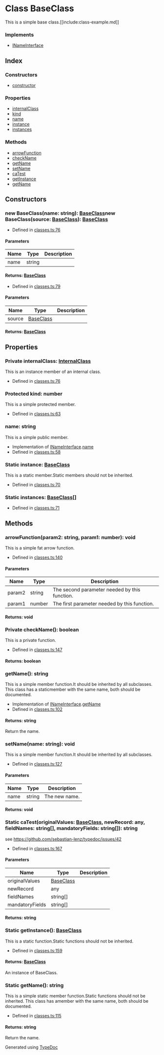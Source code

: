 # Class BaseClass
This is a simple base class.[[include:class-example.md]]

### Implements
* [INameInterface](../interfaces/_classes_.inameinterface.md)

## Index

### Constructors
* [constructor](_classes_.baseclass.md#constructor)

### Properties
* [internalClass](_classes_.baseclass.md#internalclass)
* [kind](_classes_.baseclass.md#kind)
* [name](_classes_.baseclass.md#name)
* [instance](_classes_.baseclass.md#instance)
* [instances](_classes_.baseclass.md#instances)

### Methods
* [arrowFunction](_classes_.baseclass.md#arrowfunction)
* [checkName](_classes_.baseclass.md#checkname)
* [getName](_classes_.baseclass.md#getname)
* [setName](_classes_.baseclass.md#setname)
* [caTest](_classes_.baseclass.md#catest)
* [getInstance](_classes_.baseclass.md#getinstance)
* [getName](_classes_.baseclass.md#getname-1)

## Constructors

### new BaseClass(name: string): [BaseClass](_classes_.baseclass.md)new BaseClass(source: [BaseClass](_classes_.baseclass.md)): [BaseClass](_classes_.baseclass.md)
  
* Defined in [classes.ts:76](https://github.com/kimamula/typedoc/blob/HEAD/examples/basic/src/classes.ts#L76)


#### Parameters

| Name | Type | Description |
| ---- | ---- | ---- |
| name | string|  |

#### Returns: [BaseClass](_classes_.baseclass.md)
  
* Defined in [classes.ts:79](https://github.com/kimamula/typedoc/blob/HEAD/examples/basic/src/classes.ts#L79)


#### Parameters

| Name | Type | Description |
| ---- | ---- | ---- |
| source | [BaseClass](_classes_.baseclass.md)|  |

#### Returns: [BaseClass](_classes_.baseclass.md)

## Properties

### Private internalClass: [InternalClass](_classes_.internalclass.md)
This is an instance member of an internal class.
* Defined in [classes.ts:76](https://github.com/kimamula/typedoc/blob/HEAD/examples/basic/src/classes.ts#L76)


### Protected kind: number
This is a simple protected member.
* Defined in [classes.ts:63](https://github.com/kimamula/typedoc/blob/HEAD/examples/basic/src/classes.ts#L63)


### name: string
This is a simple public member.
* Implementation of [INameInterface](../interfaces/_classes_.inameinterface.md).[name](../interfaces/_classes_.inameinterface.md#name)
* Defined in [classes.ts:58](https://github.com/kimamula/typedoc/blob/HEAD/examples/basic/src/classes.ts#L58)


### Static instance: [BaseClass](_classes_.baseclass.md)
This is a static member.Static members should not be inherited.
* Defined in [classes.ts:70](https://github.com/kimamula/typedoc/blob/HEAD/examples/basic/src/classes.ts#L70)


### Static instances: [BaseClass](_classes_.baseclass.md)[]

* Defined in [classes.ts:71](https://github.com/kimamula/typedoc/blob/HEAD/examples/basic/src/classes.ts#L71)


## Methods

### arrowFunction(param2: string, param1: number): void
This is a simple fat arrow function.  
* Defined in [classes.ts:140](https://github.com/kimamula/typedoc/blob/HEAD/examples/basic/src/classes.ts#L140)


#### Parameters

| Name | Type | Description |
| ---- | ---- | ---- |
| param2 | string| The second parameter needed by this function. |
| param1 | number| The first parameter needed by this function. |

#### Returns: void

### Private checkName(): boolean
This is a private function.  
* Defined in [classes.ts:147](https://github.com/kimamula/typedoc/blob/HEAD/examples/basic/src/classes.ts#L147)

#### Returns: boolean

### getName(): string
This is a simple member function.It should be inherited by all subclasses. This class has a staticmember with the same name, both should be documented.  
* Implementation of [INameInterface](../interfaces/_classes_.inameinterface.md).[getName](../interfaces/_classes_.inameinterface.md#getname)
* Defined in [classes.ts:102](https://github.com/kimamula/typedoc/blob/HEAD/examples/basic/src/classes.ts#L102)

#### Returns: string
Return the name.


### setName(name: string): void
This is a simple member function.It should be inherited by all subclasses.  
* Defined in [classes.ts:127](https://github.com/kimamula/typedoc/blob/HEAD/examples/basic/src/classes.ts#L127)


#### Parameters

| Name | Type | Description |
| ---- | ---- | ---- |
| name | string| The new name. |

#### Returns: void

### Static caTest(originalValues: [BaseClass](_classes_.baseclass.md), newRecord: any, fieldNames: string[], mandatoryFields: string[]): string
 see https://github.com/sebastian-lenz/typedoc/issues/42
  
* Defined in [classes.ts:167](https://github.com/kimamula/typedoc/blob/HEAD/examples/basic/src/classes.ts#L167)


#### Parameters

| Name | Type | Description |
| ---- | ---- | ---- |
| originalValues | [BaseClass](_classes_.baseclass.md)|  |
| newRecord | any|  |
| fieldNames | string[]|  |
| mandatoryFields | string[]|  |

#### Returns: string

### Static getInstance(): [BaseClass](_classes_.baseclass.md)
This is a static function.Static functions should not be inherited.  
* Defined in [classes.ts:159](https://github.com/kimamula/typedoc/blob/HEAD/examples/basic/src/classes.ts#L159)

#### Returns: [BaseClass](_classes_.baseclass.md)
An instance of BaseClass.


### Static getName(): string
This is a simple static member function.Static functions should not be inherited. This class has amember with the same name, both should be documented.  
* Defined in [classes.ts:115](https://github.com/kimamula/typedoc/blob/HEAD/examples/basic/src/classes.ts#L115)

#### Returns: string
Return the name.



Generated using [TypeDoc](http://typedoc.io)
